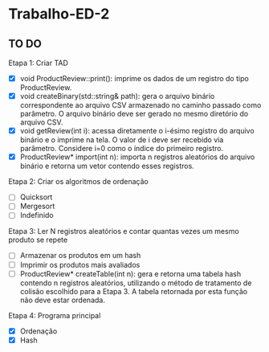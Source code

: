# Trabalho-ED-2

## TO DO
Etapa 1: Criar TAD
- [x] void ProductReview::print(): imprime os dados de um registro do tipo ProductReview.
- [x] void createBinary(std::string& path): gera o arquivo binário correspondente ao arquivo CSV armazenado no caminho passado como parâmetro. O arquivo binário deve ser gerado no mesmo diretório do arquivo CSV.
- [x] void getReview(int i): acessa diretamente o i-ésimo registro do arquivo binário e o imprime na tela. O valor de i deve ser recebido via parâmetro. Considere i=0 como o índice do primeiro registro.
- [x] ProductReview* import(int n): importa n registros aleatórios do arquivo binário e retorna um vetor contendo esses registros.

Etapa 2: Criar os algoritmos de ordenação
- [ ] Quicksort
- [ ] Mergesort
- [ ] Indefinido

Etapa 3: Ler N registros aleatórios e contar quantas vezes um mesmo produto se repete
- [ ] Armazenar os produtos em um hash
- [ ] Imprimir os produtos mais avaliados
- [ ] ProductReview* createTable(int n): gera e retorna uma tabela hash contendo n registros aleatórios, utilizando o método de tratamento de colisão escolhido para a Etapa 3. A tabela retornada por esta função não deve estar ordenada.

Etapa 4: Programa principal
- [x] Ordenação
- [x] Hash